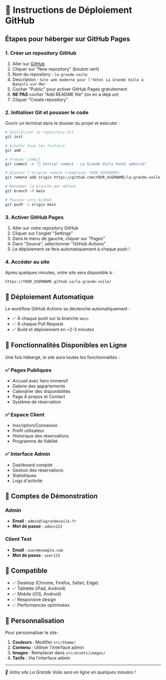 # 🚀 Instructions de Déploiement GitHub

## Étapes pour héberger sur GitHub Pages

### 1. Créer un repository GitHub

1. Aller sur [GitHub](https://github.com)
2. Cliquer sur "New repository" (bouton vert)
3. Nom du repository : `la-grande-voile`
4. Description : `Site web moderne pour l'hôtel La Grande Voile à Banyuls-sur-Mer`
5. Cocher "Public" pour activer GitHub Pages gratuitement
6. **NE PAS** cocher "Add README file" (on en a déjà un)
7. Cliquer "Create repository"

### 2. Initialiser Git et pousser le code

Ouvrir un terminal dans le dossier du projet et exécuter :

```bash
# Initialiser le repository Git
git init

# Ajouter tous les fichiers
git add .

# Premier commit
git commit -m "🎉 Initial commit - La Grande Voile hotel website"

# Ajouter l'origine remote (remplacer YOUR_USERNAME)
git remote add origin https://github.com/YOUR_USERNAME/la-grande-voile.git

# Renommer la branche par défaut
git branch -M main

# Pousser vers GitHub
git push -u origin main
```

### 3. Activer GitHub Pages

1. Aller sur votre repository GitHub
2. Cliquer sur l'onglet "Settings"
3. Dans le menu de gauche, cliquer sur "Pages"
4. Dans "Source", sélectionner "GitHub Actions"
5. Le déploiement se fera automatiquement à chaque push !

### 4. Accéder au site

Après quelques minutes, votre site sera disponible à :
```
https://YOUR_USERNAME.github.io/la-grande-voile/
```

## 🔄 Déploiement Automatique

Le workflow GitHub Actions se déclenche automatiquement :
- ✅ À chaque push sur la branche `main`
- ✅ À chaque Pull Request
- ✅ Build et déploiement en ~2-3 minutes

## 🌟 Fonctionnalités Disponibles en Ligne

Une fois hébergé, le site aura toutes les fonctionnalités :

### ✅ Pages Publiques
- Accueil avec hero immersif
- Galerie des appartements
- Calendrier des disponibilités  
- Page À propos et Contact
- Système de réservation

### ✅ Espace Client
- Inscription/Connexion
- Profil utilisateur
- Historique des réservations
- Programme de fidélité

### ✅ Interface Admin
- Dashboard complet
- Gestion des réservations
- Statistiques
- Logs d'activité

## 🔐 Comptes de Démonstration

### Admin
- **Email** : `admin@lagrandevoile.fr`
- **Mot de passe** : `admin123`

### Client Test
- **Email** : `user@example.com`  
- **Mot de passe** : `user123`

## 📱 Compatible

- ✅ Desktop (Chrome, Firefox, Safari, Edge)
- ✅ Tablette (iPad, Android)
- ✅ Mobile (iOS, Android)
- ✅ Responsive design
- ✅ Performances optimisées

## 🎨 Personnalisation

Pour personnaliser le site :

1. **Couleurs** : Modifier `src/theme/` 
2. **Contenu** : Utiliser l'interface admin
3. **Images** : Remplacer dans `src/assets/images/`
4. **Tarifs** : Via l'interface admin

---

*🎉 Votre site La Grande Voile sera en ligne en quelques minutes !*

